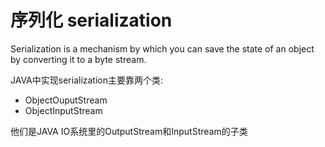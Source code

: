 # 序列化 serialization

Serialization is a mechanism by which you can save the state of an object by converting it to a byte stream.

JAVA中实现serialization主要靠两个类:

* ObjectOuputStream
* ObjectInputStream

他们是JAVA IO系统里的OutputStream和InputStream的子类
